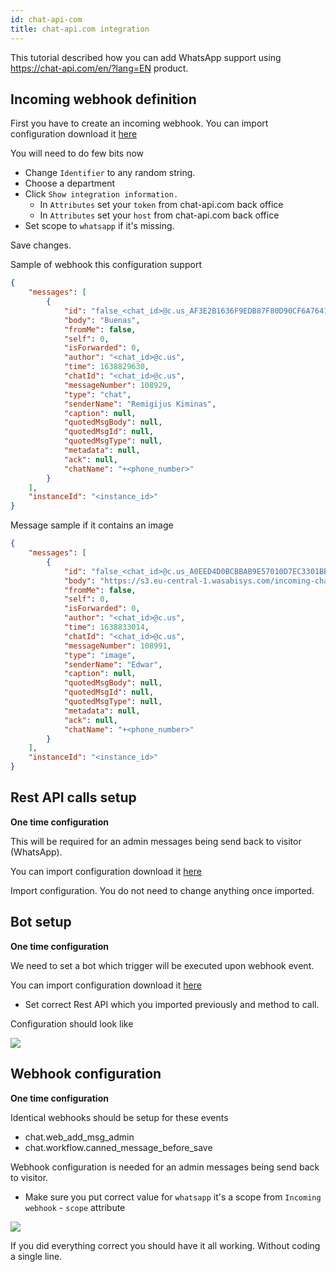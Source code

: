 ```yaml
---
id: chat-api-com
title: chat-api.com integration
---
```


This tutorial described how you can add WhatsApp support using https://chat-api.com/en/?lang=EN product.

## Incoming webhook definition

First you have to create an incoming webhook. You can import configuration download it [here](/img/integration/chat-api.json)

You will need to do few bits now

* Change `Identifier` to any random string.
* Choose a department
* Click `Show integration information.`
    * In `Attributes` set your `token` from chat-api.com back office
    * In `Attributes` set your `host` from chat-api.com back office
* Set scope to `whatsapp` if it's missing.

Save changes.

Sample of webhook this configuration support


```json
{
    "messages": [
        {
            "id": "false_<chat_id>@c.us_AF3E2B1636F9EDB87F80D90CF6A76413",
            "body": "Buenas",
            "fromMe": false,
            "self": 0,
            "isForwarded": 0,
            "author": "<chat_id>@c.us",
            "time": 1638829630,
            "chatId": "<chat_id>@c.us",
            "messageNumber": 108929,
            "type": "chat",
            "senderName": "Remigijus Kiminas",
            "caption": null,
            "quotedMsgBody": null,
            "quotedMsgId": null,
            "quotedMsgType": null,
            "metadata": null,
            "ack": null,
            "chatName": "+<phone_number>"
        }
    ],
    "instanceId": "<instance_id>"
}
```

Message sample if it contains an image

```json
{
    "messages": [
        {
            "id": "false_<chat_id>@c.us_A0EED4D0BCBBAB9E57010D7EC3301BB0",
            "body": "https://s3.eu-central-1.wasabisys.com/incoming-chat-api/<path>/<to>/<image>.jpeg",
            "fromMe": false,
            "self": 0,
            "isForwarded": 0,
            "author": "<chat_id>@c.us",
            "time": 1638833014,
            "chatId": "<chat_id>@c.us",
            "messageNumber": 108991,
            "type": "image",
            "senderName": "Edwar",
            "caption": null,
            "quotedMsgBody": null,
            "quotedMsgId": null,
            "quotedMsgType": null,
            "metadata": null,
            "ack": null,
            "chatName": "+<phone_number>"
        }
    ],
    "instanceId": "<instance_id>"
}
```

## Rest API calls setup

**One time configuration**

This will be required for an admin messages being send back to visitor (WhatsApp).

You can import configuration download it [here](/img/integration/chat-api-restapi.json)

Import configuration. You do not need to change anything once imported.

## Bot setup

**One time configuration**

We need to set a bot which trigger will be executed upon webhook event.

You can import configuration download it [here](/img/integration/chat-api-bot.json)

* Set correct Rest API which you imported previously and method to call.

Configuration should look like

![](/img/integration/chat-api-bot.png)

## Webhook configuration

**One time configuration**

Identical webhooks should be setup for these events

* chat.web_add_msg_admin
* chat.workflow.canned_message_before_save

Webhook configuration is needed for an admin messages being send back to visitor.

* Make sure you put correct value for `whatsapp` it's a scope from `Incoming webhook` - `scope` attribute

![](/img/integration/chat-api-webhook.png)

If you did everything correct you should have it all working. Without coding a single line.

